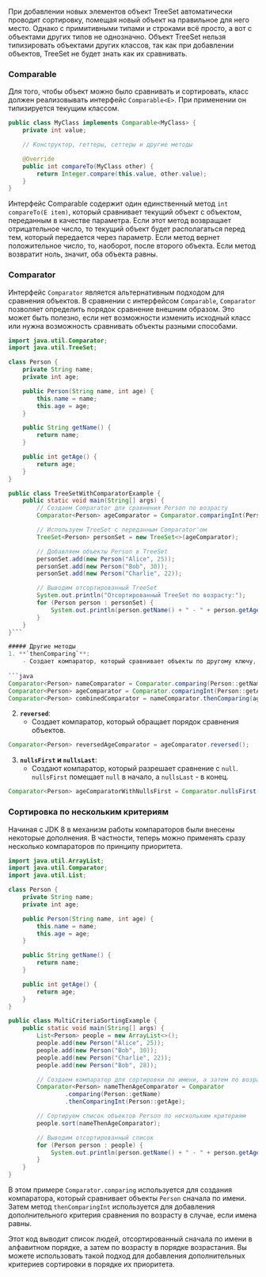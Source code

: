 При добавлении новых элементов объект TreeSet автоматически проводит сортировку, помещая новый объект на правильное для него место. Однако с примитивными типами и строками всё просто, а вот с объектами других типов не однозначно.
Объект TreeSet нельзя типизировать объектами других классов, так как при добавлении объектов, TreeSet не будет знать как их сравнивать.

### Comparable
Для того, чтобы объект можно было сравнивать и сортировать, класс должен реализовывать интерфейс `Comparable<E>`. При применении он типизируется текущим классом.

```java
public class MyClass implements Comparable<MyClass> {
    private int value;

    // Конструктор, геттеры, сеттеры и другие методы

    @Override
    public int compareTo(MyClass other) {
        return Integer.compare(this.value, other.value);
    }
}
```

Интерфейс Comparable содержит один единственный метод `int compareTo(E item)`, который сравнивает текущий объект с объектом, переданным в качестве параметра. Если этот метод возвращает отрицательное число, то текущий объект будет располагаться перед тем, который передается через параметр. Если метод вернет положительное число, то, наоборот, после второго объекта. Если метод возвратит ноль, значит, оба объекта равны.

### Comparator
Интерфейс `Comparator` является альтернативным подходом для сравнения объектов. В сравнении с интерфейсом `Comparable`, `Comparator` позволяет определить порядок сравнение внешним образом. Это может быть полезно, если нет возможности изменить исходный класс или нужна возможность сравнивать объекты разными способами.

```java
import java.util.Comparator;
import java.util.TreeSet;

class Person {
    private String name;
    private int age;

    public Person(String name, int age) {
        this.name = name;
        this.age = age;
    }

    public String getName() {
        return name;
    }

    public int getAge() {
        return age;
    }
}

public class TreeSetWithComparatorExample {
    public static void main(String[] args) {
        // Создаем Comparator для сравнения Person по возрасту
        Comparator<Person> ageComparator = Comparator.comparingInt(Person::getAge);

        // Используем TreeSet с переданным Comparator'ом
        TreeSet<Person> personSet = new TreeSet<>(ageComparator);

        // Добавляем объекты Person в TreeSet
        personSet.add(new Person("Alice", 25));
        personSet.add(new Person("Bob", 30));
        personSet.add(new Person("Charlie", 22));

        // Выводим отсортированный TreeSet
        System.out.println("Отсортированный TreeSet по возрасту:");
        for (Person person : personSet) {
            System.out.println(person.getName() + " - " + person.getAge() + " years old");
        }
    }
}```

##### Другие методы
1. **`thenComparing`**:
	- Создает компаратор, который сравнивает объекты по другому ключу, если текущий компаратор считает их равными.
    
```java
Comparator<Person> nameComparator = Comparator.comparing(Person::getName);
Comparator<Person> ageComparator = Comparator.comparingInt(Person::getAge); //Сначала сравниваем по имени, затем по возрасту 
Comparator<Person> combinedComparator = nameComparator.thenComparing(ageComparator);
```

2. **`reversed`**:    
    - Создает компаратор, который обращает порядок сравнения объектов.
```java
Comparator<Person> reversedAgeComparator = ageComparator.reversed();
```

3. **`nullsFirst` и `nullsLast`**:    
    - Создают компаратор, который разрешает сравнение с `null`. `nullsFirst` помещает `null` в начало, а `nullsLast` - в конец.
    
```java
Comparator<Person> ageComparatorWithNullsFirst = Comparator.nullsFirst(ageComparator);
```

### Сортировка по нескольким критериям
Начиная с JDK 8 в механизм работы компараторов были внесены некоторые дополнения. В частности, теперь можно применять сразу несколько компараторов по принципу приоритета.

```java
import java.util.ArrayList;
import java.util.Comparator;
import java.util.List;

class Person {
    private String name;
    private int age;

    public Person(String name, int age) {
        this.name = name;
        this.age = age;
    }

    public String getName() {
        return name;
    }

    public int getAge() {
        return age;
    }
}

public class MultiCriteriaSortingExample {
    public static void main(String[] args) {
        List<Person> people = new ArrayList<>();
        people.add(new Person("Alice", 25));
        people.add(new Person("Bob", 30));
        people.add(new Person("Charlie", 22));
        people.add(new Person("Bob", 28));

        // Создаем компаратор для сортировки по имени, а затем по возрасту
        Comparator<Person> nameThenAgeComparator = Comparator
                .comparing(Person::getName)
                .thenComparingInt(Person::getAge);

        // Сортируем список объектов Person по нескольким критериям
        people.sort(nameThenAgeComparator);

        // Выводим отсортированный список
        for (Person person : people) {
            System.out.println(person.getName() + " - " + person.getAge() + " years old");
        }
    }
}
```

В этом примере `Comparator.comparing` используется для создания компаратора, который сравнивает объекты `Person` сначала по имени. Затем метод `thenComparingInt` используется для добавления дополнительного критерия сравнения по возрасту в случае, если имена равны.

Этот код выводит список людей, отсортированный сначала по имени в алфавитном порядке, а затем по возрасту в порядке возрастания. Вы можете использовать такой подход для добавления дополнительных критериев сортировки в порядке их приоритета.